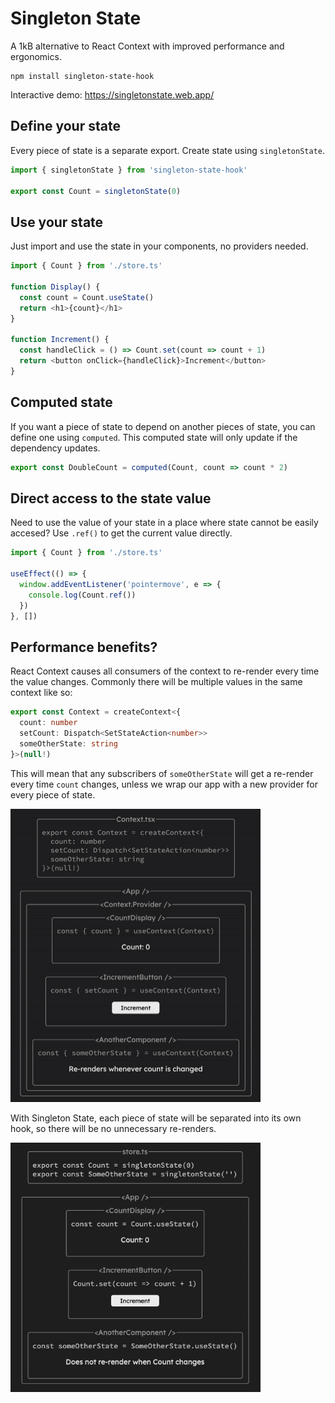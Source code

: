 # Singleton State

A 1kB alternative to React Context with improved performance and ergonomics.

```
npm install singleton-state-hook
```

Interactive demo: https://singletonstate.web.app/

## Define your state

Every piece of state is a separate export. Create state using `singletonState`.

```ts
import { singletonState } from 'singleton-state-hook'

export const Count = singletonState(0)
```

## Use your state

Just import and use the state in your components, no providers needed.

```ts
import { Count } from './store.ts'

function Display() {
  const count = Count.useState()
  return <h1>{count}</h1>
}

function Increment() {
  const handleClick = () => Count.set(count => count + 1)
  return <button onClick={handleClick}>Increment</button>
}
```

## Computed state

If you want a piece of state to depend on another pieces of state, you can define one using `computed`. This computed state will only update if the dependency updates.

```ts
export const DoubleCount = computed(Count, count => count * 2)
```

## Direct access to the state value

Need to use the value of your state in a place where state cannot be easily accesed? Use `.ref()` to get the current value directly.

```ts
import { Count } from './store.ts'

useEffect(() => {
  window.addEventListener('pointermove', e => {
    console.log(Count.ref())
  })
}, [])
```

## Performance benefits?

React Context causes all consumers of the context to re-render every time the value changes. Commonly there will be multiple values in the same context like so:

```ts
export const Context = createContext<{
  count: number
  setCount: Dispatch<SetStateAction<number>>
  someOtherState: string
}>(null!)
```

This will mean that any subscribers of `someOtherState` will get a re-render every time `count` changes, unless we wrap our app with a new provider for every piece of state.

<img src="https://raw.githubusercontent.com/felixxwu/singleton-state/refs/heads/main/assets/context.gif" width="400" />

With Singleton State, each piece of state will be separated into its own hook, so there will be no unnecessary re-renders.

<img src="https://raw.githubusercontent.com/felixxwu/singleton-state/main/assets/singletonState.gif" width="400" />
